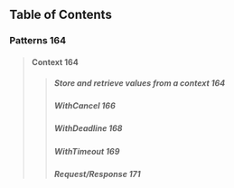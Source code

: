 ## Table of Contents

### Patterns 164

> #### Context 164
>
> > ##### Store and retrieve values from a context 164
> >
> > ##### WithCancel 166
> >
> > ##### WithDeadline 168
> >
> > ##### WithTimeout 169
> >
> > ##### Request/Response 171
